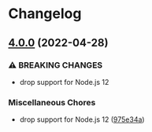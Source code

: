 # Changelog

## [4.0.0](https://github.com/rowanmanning/allow-methods/compare/v3.1.0...v4.0.0) (2022-04-28)


### ⚠ BREAKING CHANGES

* drop support for Node.js 12

### Miscellaneous Chores

* drop support for Node.js 12 ([975e34a](https://github.com/rowanmanning/allow-methods/commit/975e34a17450a755bd26e5e2a44b98a783712b8b))
